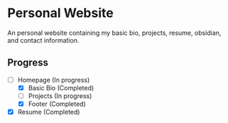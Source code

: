 # Personal Website

An personal website containing my basic bio, projects, resume, obsidian, and contact information.

## Progress

- [ ] Homepage (In progress)
  - [X] Basic Bio (Completed)
  - [ ] Projects (In progress)
  - [x] Footer (Completed)
- [x] Resume (Completed)
